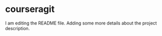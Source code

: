 # courseragit

I am editing the README file. Adding some more details about the project description.

